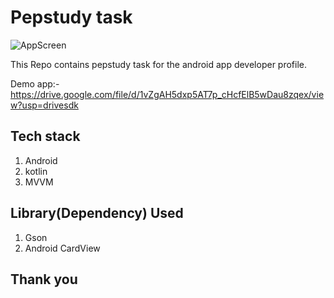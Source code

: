 # Pepstudy task
![AppScreen](https://user-images.githubusercontent.com/43094705/115532647-a110a380-a2b3-11eb-88c8-6715a79296f3.jpeg)

This Repo contains pepstudy task for the android app developer profile.

Demo app:- https://drive.google.com/file/d/1vZgAH5dxp5AT7p_cHcfElB5wDau8zqex/view?usp=drivesdk

## Tech stack
1. Android
2. kotlin
3. MVVM

## Library(Dependency) Used
1. Gson
2. Android CardView

## Thank you
